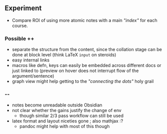## Experiment

- Compare ROI of using more atomic notes with a main *"index"* for each course.


### Possible ++

- separate the structure from the content, since the collation stage can be done at block level (think LaTeX `input` on steroids)
- easy internal links 
- macros like defn, keys can easily be embedded across different docs or just linked to (preview on hover does not interrupt flow of the argument/sentence)
- graph view might help getting to the *"connecting the dots"* holy grail
    
### --

- notes become unreadable outside Obsidian
- not clear whether the gains justify the change of env
    - though similar 2/3 pass workflow can still be used
- latex format and layout niceties gone ; also mathjax :?
    - pandoc might help with most of this though
